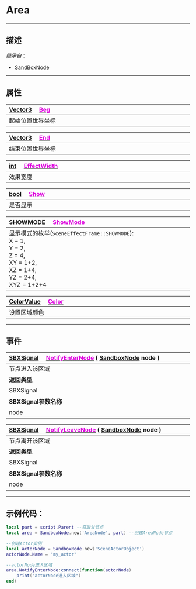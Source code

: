# Area
------------------------------------------------------------------------------------------
## 描述

*继承自*：
* [SandBoxNode](/Api/Class/NoType/SandBoxNode.md)

------------------------------------------------------------------------------------------
## 属性

|<div style="width:1000px">[Vector3](/Api/DataType/Vector3.md) &emsp;[<font color="dd00dd">Beg</font>](/Api/Class/GamePlay/AreaNode_F/Beg.md)</div>|
|:---|
|起始位置世界坐标|

|<div style="width:1000px">[Vector3](/Api/DataType/Vector3.md) &emsp;[<font color="dd00dd">End</font>](/Api/Class/GamePlay/AreaNode_F/End.md)</div>|
|:---|
|结束位置世界坐标|

|<div style="width:1000px">[int](/Api/DataType/Int.md) &emsp;[<font color="dd00dd">EffectWidth</font>](/Api/Class/GamePlay/AreaNode_F/EffectWidth.md)</div>|
|:---|
|效果宽度|

|<div style="width:1000px">[bool](/Api/DataType/Bool.md) &emsp;[<font color="dd00dd">Show</font>](/Api/Class/GamePlay/AreaNode_F/Show.md)</div>|
|:---|
|是否显示|

|<div style="width:1000px">[SHOWMODE]() &emsp;[<font color="dd00dd">ShowMode</font>](/Api/Class/GamePlay/AreaNode_F/ShowMode.md)</div>|
|:---|
|显示模式的枚举(`SceneEffectFrame::SHOWMODE`):<br>X = 1,<br>Y = 2,<br>Z = 4,<br>XY = 1+2,<br>XZ = 1+4,<br>YZ = 2+4,<br>XYZ = 1+2+4|


|<div style="width:1000px">[ColorValue](/Api/DataType/colorvalue.md) &emsp;[<font color="dd00dd">Color</font>](/Api/Class/GamePlay/AreaNode_F/Color.md)</div>|
|:---|
|设置区域颜色|

------------------------------------------------------------------------------------------
## 事件

|<div style="width:500px">[SBXSignal](/Api/Parameter/SBXSignal.md) &emsp;[<font color="dd00dd">NotifyEnterNode</font>](/Api/Class/GamePlay/AreaNode_F/NotifyEnterNode.md) ( [SandboxNode](/Api/Class/NoType/SandboxNode.md) node )</div>|<div style="width:100px"></div>|<div style="width:45px"></div>|<div style="width:400px"></div>|
|:---|:---|:---|:---|
|节点进入该区域||||
|**返回类型**|||**概要**|
|SBXSignal|||进入节点时触发，事件参数为（`SandboxNode node`）|
|**SBXSignal参数名称**|**类别**|**默认**|**描述**|
|node|SandboxNode||进入该区域的`SandboxNode`节点|

|<div style="width:500px">[SBXSignal](/Api/Parameter/SBXSignal.md) &emsp;[<font color="dd00dd">NotifyLeaveNode</font>](/Api/Class/GamePlay/AreaNode_F/NotifyLeaveNode.md) ( [SandboxNode](/Api/Class/NoType/SandboxNode.md) node  )</div>|<div style="width:100px"></div>|<div style="width:45px"></div>|<div style="width:400px"></div>|
|:---|:---|:---|:---|
|节点离开该区域||||
|**返回类型**|||**概要**|
|SBXSignal|||离开节点时触发，事件参数为（`SandboxNode node`）|
|**SBXSignal参数名称**|**类别**|**默认**|**描述**|
|node|SandboxNode||离开该区域的`SandboxNode`节点|

------------------------------------------------------------------------------------------
## 示例代码：

```lua
local part = script.Parent --获取父节点
local area = SandboxNode.new('AreaNode', part) --创建AreaNode节点

--创建Actor实例
local actorNode = SandboxNode.new('SceneActorObject')
actorNode.Name = "my_actor"

--actorNode进入区域
area.NotifyEnterNode:connect(function(actorNode) 
    print("actorNode进入区域")
end)
```